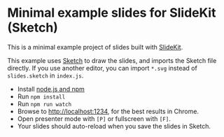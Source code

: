 # Minimal example slides for SlideKit (Sketch)

This is a minimal example project of slides built with [SlideKit](https://github.com/tvogels/slidekit).

This example uses [Sketch](https://www.sketch.com) to draw the slides, and imports the Sketch file directly. 
If you use another editor, you can import `*.svg` instead of `slides.sketch` in `index.js`.

- Install [node.js and npm](https://docs.npmjs.com/downloading-and-installing-node-js-and-npm)
- Run `npm install`
- Run `npm run watch`
- Browse to [http://localhost:1234](http://localhost:1234), for the best results in Chrome.
- Open presenter mode with `[P]` or fullscreen with `[F]`.
- Your slides should auto-reload when you save the slides in Sketch.
